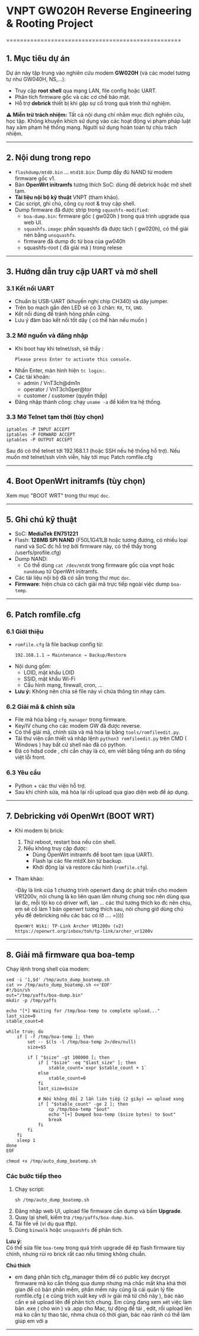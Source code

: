 # VNPT GW020H Reverse Engineering & Rooting Project
===================================================

## 1. Mục tiêu dự án
Dự án này tập trung vào nghiên cứu modem **GW020H** (và các model tương tự như GW040H, NS,...):
- Truy cập **root shell** qua mạng LAN, file config hoặc UART.
- Phân tích firmware gốc và các cơ chế bảo mật.
- Hỗ trợ **debrick** thiết bị khi gặp sự cố trong quá trình thử nghiệm.

**⚠️ Miễn trừ trách nhiệm:** 
Tất cả nội dung chỉ nhằm mục đích nghiên cứu, học tập. 
Không khuyến khích sử dụng vào các hoạt động vi phạm pháp luật hay xâm phạm hệ thống mạng. 
Người sử dụng hoàn toàn tự chịu trách nhiệm.

---

## 2. Nội dung trong repo
- `flashdump/mtd0.bin` ... `mtd10.bin`: Dump đầy đủ NAND từ modem firmware gốc v1.
- Bản **OpenWrt initramfs** tương thích SoC: dùng để debrick hoặc mở shell tạm.
- **Tài liệu nội bộ kỹ thuật** VNPT (tham khảo).
- Các script, ghi chú, công cụ root & truy cập shell.
- Dump firmware đã được strip trong `squashfs-modified`:
  - `boa-dump.bin`: firmware gốc ( gw020h ) trong quá trình upgrade qua web UI.
  - `squashfs.image`: phần squashfs đã được tách ( gw020h), có thể giải nén bằng `unsquashfs`.
  - firmware đã dump đc từ boa của gw040h
  - squashfs-root ( đã giải mã ) trong relese

---

## 3. Hướng dẫn truy cập UART và mở shell

### 3.1 Kết nối UART
- Chuẩn bị USB-UART (khuyến nghị chip CH340) và dây jumper.
- Trên bo mạch gần đèn LED sẽ có 3 chân: `RX`, `TX`, `GND`.
- Kết nối đúng để tránh hỏng phần cứng.
- Lưu ý đảm bảo kết nối tốt dây ( có thể hàn nếu muốn )

### 3.2 Mở nguồn và đăng nhập
- Khi boot hay khi telnet/ssh, sẽ thấy :
  ```
  Please press Enter to activate this console.
  ```
- Nhấn Enter, màn hình hiện `tc login:`.
- Các tài khoản:
  - admin / VnT3ch@dm1n
  - operator / VnT3ch0per@tor
  - customer / customer (quyền thấp)
- Đăng nhập thành công: chạy `uname -a` để kiểm tra hệ thống.

### 3.3 Mở Telnet tạm thời (tùy chọn)
```
iptables -P INPUT ACCEPT
iptables -P FORWARD ACCEPT
iptables -P OUTPUT ACCEPT
```
Sau đó có thể telnet tới 192.168.1.1 (hoặc SSH nếu hệ thống hỗ trợ).
Nếu muốn mở telnet/ssh vĩnh viễn, hãy tới mục Patch romfile.cfg

---

## 4. Boot OpenWrt initramfs (tùy chọn)
Xem mục "BOOT WRT" trong thư mục `doc`.

---

## 5. Ghi chú kỹ thuật

- SoC: **MediaTek EN751221**
- Flash: **128MB SPI NAND** (F50L1G41LB hoặc tương đương, có nhiều loại nand và SoC đc hỗ trợ bởi firmware này, có thể thấy trong /userfs/profile.cfg)
- Dump NAND:
  - Có thể dùng `cat /dev/mtdX` trong firmware gốc của vnpt hoặc `nanddump` từ OpenWrt initramfs.
- Các tài liệu nội bộ đã có sẵn trong thư mục `doc`.
- **Firmware**: hiện chưa có cách giải mã trực tiếp ngoài việc dump `boa-temp`.

---

## 6. Patch romfile.cfg

### 6.1 Giới thiệu
- `romfile.cfg` là file backup config từ:
  ```
  192.168.1.1 → Maintenance → Backup/Restore
  ```
- Nội dung gồm:
  + LOID, mật khẩu LOID
  + SSID, mật khẩu Wi-Fi
  + Cấu hình mạng, firewall, cron, ...
- **Lưu ý:** Không nên chia sẻ file này vì chứa thông tin nhạy cảm.

### 6.2 Giải mã & chỉnh sửa
- File mã hóa bằng `cfg_manager` trong firmware.
- Key/IV chung cho các modem GW đã được reverse.
- Có thể giải mã, chỉnh sửa và mã hóa lại bằng `tools/romfileedit.py`.
- Tải thư viện cần thiết và nhập lệnh `python3 romfileedit.py` trên CMD ( Windows ) hay bất cứ shell nào đã có python.
- Đã có hdsd code , chỉ cần chạy là có, em viết bằng tiếng anh do tiếng việt lỗi front.

### 6.3 Yêu cầu
- Python + các thư viện hỗ trợ.
- Sau khi chỉnh sửa, mã hóa lại rồi upload qua giao diện web để áp dụng.

---

## 7. Debricking với OpenWrt (BOOT WRT)
- Khi modem bị brick:
  1. Thử reboot, restart boa nếu còn shell.
  2. Nếu không truy cập được:
     - Dùng OpenWrt initramfs để boot tạm (qua UART).
     - Flash lại các file mtdX.bin từ backup.
     - Khởi động lại và restore cấu hình (`romfile.cfg`).

- Tham khảo:

  -Đây là link của 1 chương trình openwrt đang dc phát triển cho modem VR1200v, nói chung là ko liên quan lắm nhưng chung soc nên dùng qua lại đc, mỗi tội ko có driver wifi, lan ... các thứ tương thích ko đc nên chịu, em sẽ cố làm 1 bản openwrt tương thích sau, nói chung giờ dùng chủ yếu để debricking nếu các bác có lỡ .... =))))
  ```
  OpenWrt Wiki: TP-Link Archer VR1200v (v2)
  https://openwrt.org/inbox/toh/tp-link/archer_vr1200v
  ```

---

## 8. Giải mã firmware qua boa-temp

Chạy lệnh trong shell của modem:

```
sed -i '1,$d' /tmp/auto_dump_boatemp.sh
cat >> /tmp/auto_dump_boatemp.sh <<'EOF'
#!/bin/sh
out="/tmp/yaffs/boa-dump.bin"
mkdir -p /tmp/yaffs

echo "[*] Waiting for /tmp/boa-temp to complete upload..."
last_size=0
stable_count=0

while true; do
    if [ -f /tmp/boa-temp ]; then
        set -- $(ls -l /tmp/boa-temp 2>/dev/null)
        size=$5

        if [ "$size" -gt 100000 ]; then
            if [ "$size" -eq "$last_size" ]; then
                stable_count=`expr $stable_count + 1`
            else
                stable_count=0
            fi
            last_size=$size

            # Nếu không đổi 2 lần liên tiếp (2 giây) => upload xong
            if [ "$stable_count" -ge 2 ]; then
                cp /tmp/boa-temp "$out"
                echo "[+] Dumped boa-temp ($size bytes) to $out"
                break
            fi
        fi
    fi
    sleep 1
done
EOF

chmod +x /tmp/auto_dump_boatemp.sh
```

### Các bước tiếp theo
1. Chạy script:
   ```
   sh /tmp/auto_dump_boatemp.sh
   ```
2. Đăng nhập web UI, upload file firmware cần dump và bấm **Upgrade**.
3. Quay lại shell, kiểm tra `/tmp/yaffs/boa-dump.bin`.
4. Tải file về (ví dụ qua tftp).
5. Dùng `binwalk` hoặc `unsquashfs` để phân tích.

**Lưu ý:**  
Có thể sửa file `boa-temp` trong quá trình upgrade để ép flash firmware tùy chỉnh, 
nhưng rủi ro brick rất cao nếu timing không chuẩn.

**Chú thích**
- em đang phân tích cfg_manager thêm để có public key decrypt firmware mà ko cần thông qua dump nhưng mà chắc mất kha khá thời gian để có bản phần mềm, phần mềm này cũng là cái quản lý file romfile.cfg ( e cũng trích xuất key với iv giải mã từ chỗ này ), bác nào cần e sẽ upload lên để phân tích chung. Em cũng đang xem xét việc làm bản .exe ( cho win ) và .app cho Mac, tự động để tải , edit, rồi upload lên mà ko cần tự thao tác, nhma chưa có thời gian, bác nào rành có thể làm giúp em với ạ

---
